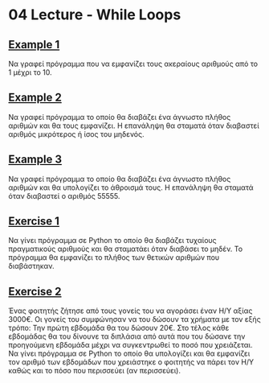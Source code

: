 # 04 Lecture - While Loops

## [Example 1](../Lectures/Lecture_04_Example_1.py)

Να γραφεί πρόγραµµα που να εµφανίζει τους ακεραίους αριθµούς από το 1 µέχρι το 10.

## [Example 2](../Lectures/Lecture_04_Example_2.py)

Να γραφεί πρόγραµµα το οποίο θα διαβάζει ένα άγνωστο πλήθος αριθµών και θα τους εµφανίζει. Η επανάληψη θα σταµατά όταν διαβαστεί αριθµός µικρότερος ή ίσος του µηδενός.

## [Example 3](../Lectures/Lecture_04_Example_3.py)

Να γραφεί πρόγραµµα το οποίο θα διαβάζει ένα άγνωστο πλήθος αριθµών και θα υπολογίζει το άθροισµά τους. Η επανάληψη θα σταµατά όταν διαβαστεί ο αριθµός 55555.

## [Exercise 1](../Lectures/Lecture_04_Exercise_1.py)

Να γίνει πρόγραµµα σε Python το οποίο θα διαβάζει τυχαίους πραγµατικούς αριθµούς και θα σταµατάει όταν διαβάσει το µηδέν. Το πρόγραµµα θα εµφανίζει το πλήθος των θετικών αριθµών που διαβάστηκαν.

## [Exercise 2](../Lectures/Lecture_04_Exercise_2.py)

Ένας φοιτητής ζήτησε από τους γονείς του να αγοράσει έναν H/Y αξίας 3000€. Οι γονείς του συµφώνησαν να του δώσουν τα χρήµατα µε τον εξής τρόπο: Την πρώτη εβδοµάδα θα του δώσουν 20€. Στο τέλος κάθε εβδοµάδας θα του δίνουνε τα διπλάσια από αυτά που του δώσανε την προηγούµενη εβδοµάδα µέχρι να συγκεντρωθεί το ποσό που χρειάζεται.
Να γίνει πρόγραµµα σε Python το οποίο θα υπολογίζει και θα εµφανίζει τον αριθµό των εβδοµάδων που χρειάστηκε ο φοιτητής να πάρει τον Η/Υ καθώς και το πόσο που περισσεύει (αν περισσεύει).
